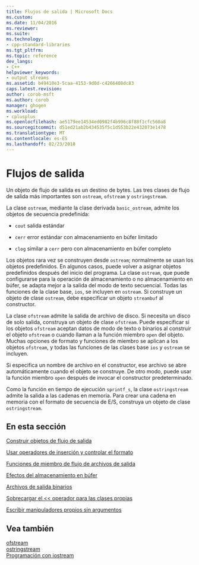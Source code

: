 ```yaml
---
title: Flujos de salida | Microsoft Docs
ms.custom: 
ms.date: 11/04/2016
ms.reviewer: 
ms.suite: 
ms.technology:
- cpp-standard-libraries
ms.tgt_pltfrm: 
ms.topic: reference
dev_langs:
- C++
helpviewer_keywords:
- output streams
ms.assetid: b49410e3-5caa-4153-9d0d-c4266408dc83
caps.latest.revision: 
author: corob-msft
ms.author: corob
manager: ghogen
ms.workload:
- cplusplus
ms.openlocfilehash: ae5179ee14534ed0982f4b996c8f88f1cfc560a8
ms.sourcegitcommit: d51ed21ab2b434535f5c1d553b22e432073e1478
ms.translationtype: MT
ms.contentlocale: es-ES
ms.lasthandoff: 02/23/2018
---
```

# <a name="output-streams"></a>Flujos de salida
Un objeto de flujo de salida es un destino de bytes. Las tres clases de flujo de salida más importantes son `ostream`, `ofstream` y `ostringstream`.  
  
 La clase `ostream`, mediante la clase derivada `basic_ostream`, admite los objetos de secuencia predefinida:  
  
-   `cout` salida estándar  
  
-   `cerr` error estándar con almacenamiento en búfer limitado  
  
-   `clog` similar a `cerr` pero con almacenamiento en búfer completo  
  
 Los objetos rara vez se construyen desde `ostream`; normalmente se usan los objetos predefinidos. En algunos casos, puede volver a asignar objetos predefinidos después del inicio del programa. La clase `ostream`, que puede configurarse para la operación de almacenamiento o no almacenamiento en búfer, se adapta mejor a la salida del modo de texto secuencial. Todas las funciones de la clase base, `ios`, se incluyen en `ostream`. Si construye un objeto de clase `ostream`, debe especificar un objeto `streambuf` al constructor.  
  
 La clase `ofstream` admite la salida de archivo de disco. Si necesita un disco de solo salida, construya un objeto de clase `ofstream`. Puede especificar si los objetos `ofstream` aceptan datos de modo de texto o binarios al construir el objeto `ofstream` o cuando llaman a la función miembro `open` del objeto. Muchas opciones de formato y funciones de miembro se aplican a los objetos `ofstream`, y todas las funciones de las clases base `ios` y `ostream` se incluyen.  
  
 Si especifica un nombre de archivo en el constructor, ese archivo se abre automáticamente cuando el objeto se construye. De otro modo, puede usar la función miembro `open` después de invocar el constructor predeterminado.  
  
 Como la función en tiempo de ejecución `sprintf_s`, la clase `ostringstream` admite la salida a las cadenas en memoria. Para crear una cadena en memoria con el formato de secuencia de E/S, construya un objeto de clase `ostringstream`.  
  
## <a name="in-this-section"></a>En esta sección  
 [Construir objetos de flujo de salida](../standard-library/constructing-output-stream-objects.md)  
  
 [Usar operadores de inserción y controlar el formato](../standard-library/using-insertion-operators-and-controlling-format.md)  
  
 [Funciones de miembro de flujo de archivos de salida](../standard-library/output-file-stream-member-functions.md)  
  
 [Efectos del almacenamiento en búfer](../standard-library/effects-of-buffering.md)  
  
 [Archivos de salida binarios](../standard-library/binary-output-files.md)  
  
 [Sobrecargar el << operador para las clases propias](../standard-library/overloading-the-output-operator-for-your-own-classes.md)  
  
 [Escribir manipuladores propios sin argumentos](../standard-library/writing-your-own-manipulators-without-arguments.md)  
  
## <a name="see-also"></a>Vea también 
 [ofstream](../standard-library/basic-ofstream-class.md)   
 [ostringstream](../standard-library/basic-ostringstream-class.md)   
 [Programación con iostream](../standard-library/iostream-programming.md)

